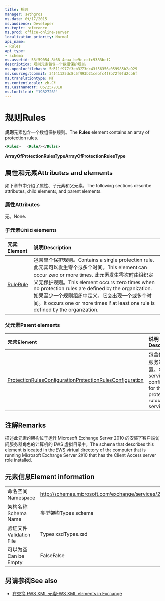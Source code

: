 ```yaml
---
title: 规则
manager: sethgros
ms.date: 09/17/2015
ms.audience: Developer
ms.topic: reference
ms.prod: office-online-server
localization_priority: Normal
api_name:
- Rules
api_type:
- schema
ms.assetid: 53f59054-8f68-4eaa-be9c-ccfc9383bcf2
description: 规则元素包含一个数组保护规则。
ms.openlocfilehash: 5d511f977f3eb3273dc43f56356a059985b2a929
ms.sourcegitcommit: 34041125dc8c5f993b21cebfc4f8b72f0fd2cb6f
ms.translationtype: MT
ms.contentlocale: zh-CN
ms.lasthandoff: 06/25/2018
ms.locfileid: "19827269"
---
```

# <a name="rules"></a><span data-ttu-id="88fd3-103">规则</span><span class="sxs-lookup"><span data-stu-id="88fd3-103">Rules</span></span>

<span data-ttu-id="88fd3-104">**规则**元素包含一个数组保护规则。</span><span class="sxs-lookup"><span data-stu-id="88fd3-104">The **Rules** element contains an array of protection rules.</span></span> 
  
```xml
<Rules>   <Rule/></Rules>
```

 <span data-ttu-id="88fd3-105">**ArrayOfProtectionRulesType**</span><span class="sxs-lookup"><span data-stu-id="88fd3-105">**ArrayOfProtectionRulesType**</span></span>
## <a name="attributes-and-elements"></a><span data-ttu-id="88fd3-106">属性和元素</span><span class="sxs-lookup"><span data-stu-id="88fd3-106">Attributes and elements</span></span>

<span data-ttu-id="88fd3-107">如下章节中介绍了属性、子元素和父元素。</span><span class="sxs-lookup"><span data-stu-id="88fd3-107">The following sections describe attributes, child elements, and parent elements.</span></span>
  
### <a name="attributes"></a><span data-ttu-id="88fd3-108">属性</span><span class="sxs-lookup"><span data-stu-id="88fd3-108">Attributes</span></span>

<span data-ttu-id="88fd3-109">无。</span><span class="sxs-lookup"><span data-stu-id="88fd3-109">None.</span></span>
  
### <a name="child-elements"></a><span data-ttu-id="88fd3-110">子元素</span><span class="sxs-lookup"><span data-stu-id="88fd3-110">Child elements</span></span>

|<span data-ttu-id="88fd3-111">**元素**</span><span class="sxs-lookup"><span data-stu-id="88fd3-111">**Element**</span></span>|<span data-ttu-id="88fd3-112">**说明**</span><span class="sxs-lookup"><span data-stu-id="88fd3-112">**Description**</span></span>|
|:-----|:-----|
|[<span data-ttu-id="88fd3-113">Rule</span><span class="sxs-lookup"><span data-stu-id="88fd3-113">Rule</span></span>](rule.md) <br/> |<span data-ttu-id="88fd3-114">包含单个保护规则。</span><span class="sxs-lookup"><span data-stu-id="88fd3-114">Contains a single protection rule.</span></span> <span data-ttu-id="88fd3-115">此元素可以发生零个或多个时间。</span><span class="sxs-lookup"><span data-stu-id="88fd3-115">This element can occur zero or more times.</span></span> <span data-ttu-id="88fd3-116">此元素发生零次时由组织定义无保护规则。</span><span class="sxs-lookup"><span data-stu-id="88fd3-116">This element occurs zero times when no protection rules are defined by the organization.</span></span> <span data-ttu-id="88fd3-117">如果至少一个规则组织中定义，它会出现一个或多个时间。</span><span class="sxs-lookup"><span data-stu-id="88fd3-117">It occurs one or more times if at least one rule is defined by the organization.</span></span>  <br/> |
   
### <a name="parent-elements"></a><span data-ttu-id="88fd3-118">父元素</span><span class="sxs-lookup"><span data-stu-id="88fd3-118">Parent elements</span></span>

|<span data-ttu-id="88fd3-119">**元素**</span><span class="sxs-lookup"><span data-stu-id="88fd3-119">**Element**</span></span>|<span data-ttu-id="88fd3-120">**说明**</span><span class="sxs-lookup"><span data-stu-id="88fd3-120">**Description**</span></span>|
|:-----|:-----|
|[<span data-ttu-id="88fd3-121">ProtectionRulesConfiguration</span><span class="sxs-lookup"><span data-stu-id="88fd3-121">ProtectionRulesConfiguration</span></span>](protectionrulesconfiguration.md) <br/> |<span data-ttu-id="88fd3-122">包含保护规则服务的服务配置。</span><span class="sxs-lookup"><span data-stu-id="88fd3-122">Contains service configuration for the protection rules service.</span></span>  <br/> |
   
## <a name="remarks"></a><span data-ttu-id="88fd3-123">注解</span><span class="sxs-lookup"><span data-stu-id="88fd3-123">Remarks</span></span>

<span data-ttu-id="88fd3-124">描述此元素的架构位于运行 Microsoft Exchange Server 2010 的安装了客户端访问服务器角色的计算机的 EWS 虚拟目录中。</span><span class="sxs-lookup"><span data-stu-id="88fd3-124">The schema that describes this element is located in the EWS virtual directory of the computer that is running Microsoft Exchange Server 2010 that has the Client Access server role installed.</span></span>
  
## <a name="element-information"></a><span data-ttu-id="88fd3-125">元素信息</span><span class="sxs-lookup"><span data-stu-id="88fd3-125">Element information</span></span>

|||
|:-----|:-----|
|<span data-ttu-id="88fd3-126">命名空间</span><span class="sxs-lookup"><span data-stu-id="88fd3-126">Namespace</span></span>  <br/> |http://schemas.microsoft.com/exchange/services/2006/types  <br/> |
|<span data-ttu-id="88fd3-127">架构名称</span><span class="sxs-lookup"><span data-stu-id="88fd3-127">Schema Name</span></span>  <br/> |<span data-ttu-id="88fd3-128">类型架构</span><span class="sxs-lookup"><span data-stu-id="88fd3-128">Types schema</span></span>  <br/> |
|<span data-ttu-id="88fd3-129">验证文件</span><span class="sxs-lookup"><span data-stu-id="88fd3-129">Validation File</span></span>  <br/> |<span data-ttu-id="88fd3-130">Types.xsd</span><span class="sxs-lookup"><span data-stu-id="88fd3-130">Types.xsd</span></span>  <br/> |
|<span data-ttu-id="88fd3-131">可以为空</span><span class="sxs-lookup"><span data-stu-id="88fd3-131">Can be Empty</span></span>  <br/> |<span data-ttu-id="88fd3-132">False</span><span class="sxs-lookup"><span data-stu-id="88fd3-132">False</span></span>  <br/> |
   
## <a name="see-also"></a><span data-ttu-id="88fd3-133">另请参阅</span><span class="sxs-lookup"><span data-stu-id="88fd3-133">See also</span></span>



- [<span data-ttu-id="88fd3-134">在交换 EWS XML 元素</span><span class="sxs-lookup"><span data-stu-id="88fd3-134">EWS XML elements in Exchange</span></span>](ews-xml-elements-in-exchange.md)

